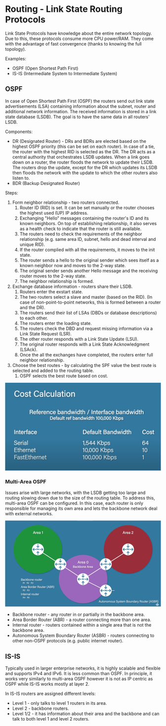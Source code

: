 # Routing - Link State Routing Protocols

Link State Protocols have knowledge about the entire network topology. Due to this, these protocols consume more CPU power/RAM. They come with the advantage of fast convergence (thanks to knowing the full topology).

Examples:
* OSPF (Open Shortest Path First)
* IS-IS (Intermediate System to Intermediate System)

## OSPF

In case of Open Shortest Path First (OSPF) the routers send out link state advertisements (LSA) containing information about the subnet, router and additional network information. The received information is stored in a link state database (LSDB). The goal is to have the same data in all routers' LSDB.

Components:
* DR (Designated Router) - DRs and BDRs are elected based on the highest OSPF priority (this can be set on each router). In case of a tie, the router with the highest RID is selected as the DR. The DR acts as a central authority that orchestrates LSDB updates. When a link goes down on a router, the router floods the network to update their LSDB. The routers drop the update, except for the DR which updates its LSDB then floods the network with the update to which the other routers also listen to.
* BDR (Backup Designated Router)

Steps:
1. Form neighbor relationship - two routers connected.
   1. Router ID (RID) is set. It can be set manually or the router chooses the highest used (UP) IP address.
   2. Exchanging "Hello" messages containing the router's ID and its known neighbors. On top of establishing relationship, it also serves as a health check to indicate that the router is still available.
   3. The routers need to check the requirements of the neighbor relationship (e.g. same area ID, subnet, hello and dead interval and unique RID).
   4. If the router complied with all the requirements, it moves to the init state.
   5. The router sends a hello to the original sender which sees itself as a known neighbor now and moves to the 2-way state.
   6. The original sender sends another Hello message and the receiving router moves to the 2-way state.
   7. The neighbor relationship is formed.
2. Exchange database information - routers share their LSDB.
   1. Routers enter the exstart state.
   2. The two routers select a slave and master (based on the RID). (In case of non-point-to-point networks, this is formed between a router and the DR).
   3. The routers send their list of LSAs (DBDs or database descriptions) to each other.
   4. The routers enter the loading state.
   5. The routers check the DBD and request missing information via a Link State Request (LSR).
   6. The other router responds with a Link State Update (LSU).
   7. The original router responds with a Link State Acknowledgment (LSAck).
   8. Once the all the exchanges have completed, the routers enter full neighbor relationship.
3. Choose the best routes - by calculating the SPF value the best route is selected and added to the routing table.
   1. OSPF selects the best route based on cost.

![](images/routing_interior_gateway_routing_protocol/ospf_cost.png)

### Multi-Area OSPF

Issues arise with large networks, with the LSDB getting too large and routing slowing down due to the size of the routing table. To address this, multi-area OSPF can be configured. In this case, each router is only responsible for managing its own area and lets the backbone network deal with external networks.

![](images/routing_interior_gateway_routing_protocol/multi_area_ospf.png)

* Backbone router - any router in or partially in the backbone area.
* Area Border Router (ABR) - a router connecting more than one area.
* Internal router - routers contained within a single area that is not the backbone area.
* Autonomous System Boundary Router (ASBR) - routers connecting to other non-OSPF protocols (e.g. public internet router).

## IS-IS

Typically used in larger enterprise networks, it is highly scalable and flexible and supports IPv4 and IPv6. It is less common than OSPF. In principle, it works very similarly to multi-area OSPF however it is not as IP centric as OSPF while IS-IS works mostly at layer 2.

In IS-IS routers are assigned different levels:
* Level 1 - only talks to level 1 routers in its area.
* Level 2 - backbone routers.
* Level 1/2 - it has information about their area and the backbone and can talk to both level 1 and level 2 routers.
